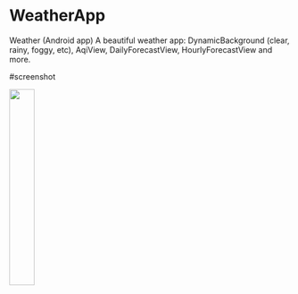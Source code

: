 # WeatherApp
Weather (Android app)
A beautiful weather app: DynamicBackground (clear, rainy, foggy, etc), AqiView, DailyForecastView, HourlyForecastView and more.

#screenshot

<img src="https://user-images.githubusercontent.com/69719956/107770845-99c49b00-6d42-11eb-9473-938a2535a883.jpg" width="30%"></img> 

